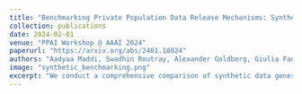 ```yaml
---
title: "Benchmarking Private Population Data Release Mechanisms: Synthetic Data vs. TopDown"
collection: publications
date: 2024-02-01
venue: "PPAI Workshop @ AAAI 2024"
paperurl: "https://arxiv.org/abs/2401.18024"
authors: "Aadyaa Maddi, Swadhin Routray, Alexander Goldberg, Giulia Fanti"
image: "synthetic_benchmarking.png"
excerpt: "We conduct a comprehensive comparison of synthetic data generation and TopDown approaches for private population data release, evaluating their utility-privacy tradeoffs across different demographic datasets."
---
```

